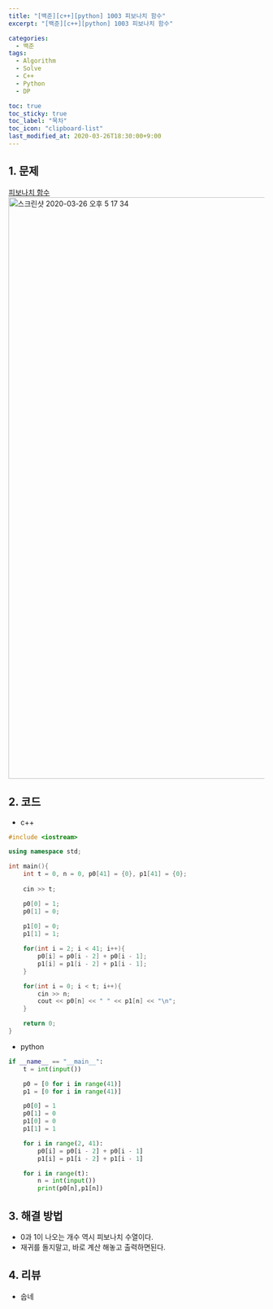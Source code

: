 ```yaml
---
title: "[백준][c++][python] 1003 피보나치 함수"
excerpt: "[백준][c++][python] 1003 피보나치 함수"

categories:
  - 백준
tags:
  - Algorithm
  - Solve
  - C++
  - Python
  - DP

toc: true
toc_sticky: true
toc_label: "목차"
toc_icon: "clipboard-list"
last_modified_at: 2020-03-26T18:30:00+9:00
---
```


## 1. 문제
[피보나치 함수](https://www.acmicpc.net/problem/1003)  
<img width="1143" alt="스크린샷 2020-03-26 오후 5 17 34" src="https://user-images.githubusercontent.com/20227720/77624998-1b260a00-6f86-11ea-88ac-f71a705086cf.png">


## 2. 코드

- c++

```c++
#include <iostream>

using namespace std;

int main(){
    int t = 0, n = 0, p0[41] = {0}, p1[41] = {0};
    
    cin >> t;

    p0[0] = 1;
    p0[1] = 0;
    
    p1[0] = 0;
    p1[1] = 1;

    for(int i = 2; i < 41; i++){
        p0[i] = p0[i - 2] + p0[i - 1];
        p1[i] = p1[i - 2] + p1[i - 1];
    }

    for(int i = 0; i < t; i++){
        cin >> n;
        cout << p0[n] << " " << p1[n] << "\n";
    }

    return 0;
}
```


- python

```python
if __name__ == "__main__":
    t = int(input())

    p0 = [0 for i in range(41)]
    p1 = [0 for i in range(41)]

    p0[0] = 1
    p0[1] = 0
    p1[0] = 0
    p1[1] = 1

    for i in range(2, 41):
        p0[i] = p0[i - 2] + p0[i - 1]
        p1[i] = p1[i - 2] + p1[i - 1]

    for i in range(t):
        n = int(input())
        print(p0[n],p1[n])

```

## 3. 해결 방법

- 0과 1이 나오는 개수 역시 피보나치 수열이다.
- 재귀를 돌지말고, 바로 계산 해놓고 출력하면된다.

## 4. 리뷰

- 숩네